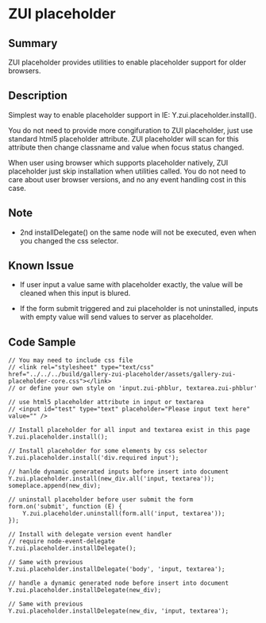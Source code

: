 ZUI placeholder
===============

Summary
-------

ZUI placeholder provides utilities to enable placeholder support for older browsers.

Description
-----------

Simplest way to enable placeholder support in IE: Y.zui.placeholder.install().

You do not need to provide more congifuration to ZUI placeholder, just use 
standard html5 placeholder attribute. ZUI placeholder will scan for this 
attribute then change classname and value when focus status changed.

When user using browser which supports placeholder natively, ZUI placeholder
just skip installation when utilities called. You do not need to care about
user browser versions, and no any event handling cost in this case.

Note
----

*   2nd installDelegate() on the same node will not be executed, even
    when you changed the css selector.

Known Issue
-----------

*   If user input a value same with placeholder exactly, the value will be 
    cleaned when this input is blured.

*   If the form submit triggered and zui placeholder is not uninstalled,
    inputs with empty value will send values to server as placeholder.

Code Sample
-----------


    // You may need to include css file
    // <link rel="stylesheet" type="text/css" href="../../../build/gallery-zui-placeholder/assets/gallery-zui-placeholder-core.css"></link>
    // or define your own style on 'input.zui-phblur, textarea.zui-phblur'

    // use html5 placeholder attribute in input or textarea
    // <input id="test" type="text" placeholder="Please input text here" value="" />

    // Install placeholder for all input and textarea exist in this page
    Y.zui.placeholder.install();

    // Install placeholder for some elements by css selector
    Y.zui.placeholder.install('div.required input');

    // hanlde dynamic generated inputs before insert into document
    Y.zui.placeholder.install(new_div.all('input, textarea'));
    someplace.append(new_div);

    // uninstall placeholder before user submit the form
    form.on('submit', function (E) {
        Y.zui.placeholder.uninstall(form.all('input, textarea'));
    });

    // Install with delegate version event handler
    // require node-event-delegate
    Y.zui.placeholder.installDelegate();

    // Same with previous
    Y.zui.placeholder.installDelegate('body', 'input, textarea');

    // handle a dynamic generated node before insert into document
    Y.zui.placeholder.installDelegate(new_div);

    // Same with previous
    Y.zui.placeholder.installDelegate(new_div, 'input, textarea');
